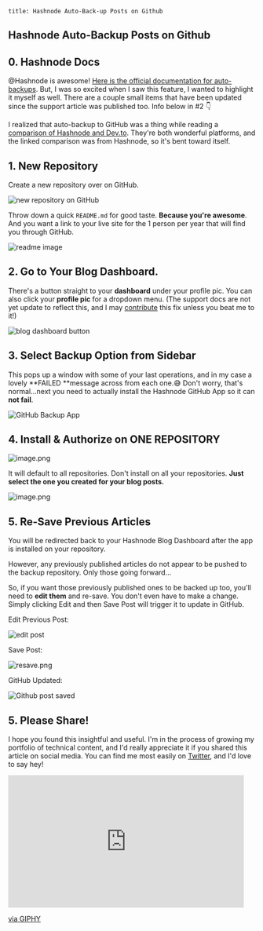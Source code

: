 ```
title: Hashnode Auto-Back-up Posts on Github
```
## Hashnode Auto-Backup Posts on Github

## 0. Hashnode Docs

@Hashnode is awesome! [Here is the official documentation for auto-backups](https://support.hashnode.com/docs/github-backup). But, I was so excited when I saw this feature, I wanted to highlight it myself as well. There are a couple small items that have been updated since the support article was published too. Info below in #2 👇

I realized that auto-backup to GitHub was a thing while reading a [comparison of Hashnode and Dev.to](https://hashnode.com/vs/devto?source=hashnode-footer). They're both wonderful platforms, and the linked comparison was from Hashnode, so it's bent toward itself. 

## 1. New Repository

Create a new repository over on GitHub. 

![new repository on GitHub](https://cdn.hashnode.com/res/hashnode/image/upload/v1647883045256/3Kt7fBUvw.png)

Throw down a quick ```README.md``` for good taste. **Because you're awesome**. And you want a link to your live site for the 1 person per year that will find you through GitHub.

![readme image](https://cdn.hashnode.com/res/hashnode/image/upload/v1647883267212/yURr48xlH.png)

## 2. Go to Your Blog Dashboard. 

There's a button straight to your **dashboard** under your profile pic. You can also click your **profile pic** for a dropdown menu. (The support docs are not yet update to reflect this, and I may [contribute](https://github.com/Hashnode/support/blob/main/CONTRIBUTING.md) this fix unless you beat me to it!)


![blog dashboard button](https://cdn.hashnode.com/res/hashnode/image/upload/v1647884098022/azDDt3Tmm.png)

## 3. Select Backup Option from Sidebar

This pops up a window with some of your last operations, and in my case a lovely **FAILED **message across from each one.😅 Don't worry, that's normal...next you need to actually install the Hashnode GitHub App so it can **not fail**.


![GitHub Backup App](https://cdn.hashnode.com/res/hashnode/image/upload/v1647884395355/xH1BeTc_K.png)

## 4. Install & Authorize on ONE REPOSITORY


![image.png](https://cdn.hashnode.com/res/hashnode/image/upload/v1647884474352/v_LkgAydN.png)

It will default to all repositories. Don't install on all your repositories. **Just select the one you created for your blog posts.**

![image.png](https://cdn.hashnode.com/res/hashnode/image/upload/v1647884496275/zQ-F_oHSA.png)

## 5. Re-Save Previous Articles

You will be redirected back to your Hashnode Blog Dashboard after the app is installed on your repository. 

However, any previously published articles do not appear to be pushed to the backup repository. Only those going forward...

So, if you want those previously published ones to be backed up too, you'll need to **edit them** and re-save. You don't even have to make a change. Simply clicking Edit and then Save Post will trigger it to update in GitHub.

Edit Previous Post:

![edit post](https://cdn.hashnode.com/res/hashnode/image/upload/v1647885121450/geFugM5sA.png)

Save Post:

![resave.png](https://cdn.hashnode.com/res/hashnode/image/upload/v1647885162814/ytM7SyPRH.png)

GitHub Updated:


![Github post saved](https://cdn.hashnode.com/res/hashnode/image/upload/v1647885205794/MAduow3dI.png)

## 5. Please Share!

I hope you found this insightful and useful. I'm in the process of growing my portfolio of technical content, and I'd really appreciate it if you shared this article on social media. You can find me most easily on [Twitter](https://twitter.com/EamonnCottrell), and I'd love to say hey!

<iframe src="https://giphy.com/embed/9JnG5uvAmY3vmniSnC" width="480" height="270" frameBorder="0" class="giphy-embed" allowFullScreen></iframe><p><a href="https://giphy.com/gifs/nbc-ron-swanson-please-and-thank-you-9JnG5uvAmY3vmniSnC">via GIPHY</a></p>